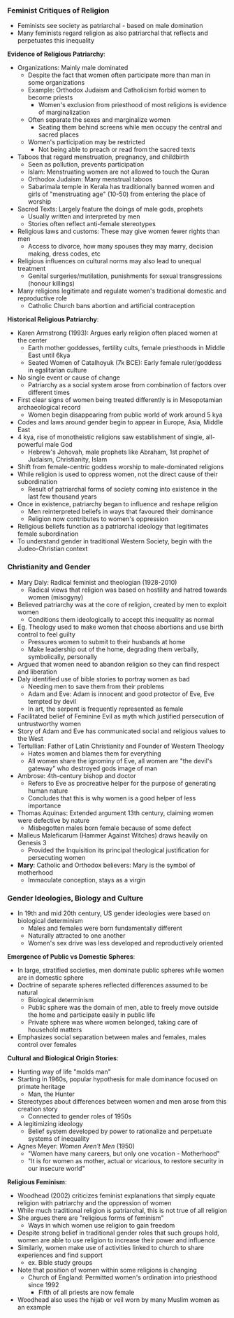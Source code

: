 ### Feminist Critiques of Religion
 - Feminists see society as patriarchal - based on male domination
 - Many feminists regard religion as also patriarchal that reflects and perpetuates this inequality

**Evidence of Religious Patriarchy**:
 - Organizations: Mainly male dominated
	 - Despite the fact that women often participate more than man in some organizations
	 - Example: Orthodox Judaism and Catholicism forbid women to become priests
		 - Women's exclusion from priesthood of most religions is evidence of marginalization
	 - Often separate the sexes and marginalize women
		 - Seating them behind screens while men occupy the central and sacred places
	 - Women's participation may be restricted
		 - Not being able to preach or read from the sacred texts
 - Taboos that regard menstruation, pregnancy, and childbirth
	 - Seen as pollution, prevents participation
	 - Islam: Menstruating women are not allowed to touch the Quran
	 - Orthodox Judaism: Many menstrual taboos
	 - Sabarimala temple in Kerala has traditionally banned women and girls of "menstruating age" (10-50) from entering the place of worship
 - Sacred Texts: Largely feature the doings of male gods, prophets
	 - Usually written and interpreted by men
	 - Stories often reflect anti-female stereotypes
 - Religious laws and customs: These may give women fewer rights than men
	 - Access to divorce, how many spouses they may marry, decision making, dress codes, etc
 - Religious influences on cultural norms may also lead to unequal treatment
	 - Genital surgeries/mutilation, punishments for sexual transgressions (honour killings)
 - Many religions legitimate and regulate women's traditional domestic and reproductive role
	 - Catholic Church bans abortion and artificial contraception

**Historical Religious Patriarchy**:
 - Karen Armstrong (1993): Argues early religion often placed women at the center
	 - Earth mother goddesses, fertility cults, female priesthoods in Middle East until 6kya
	 - Seated Women of Catalhoyuk (7k BCE): Early female ruler/goddess in egalitarian culture
 - No single event or cause of change
	 - Patriarchy as a social system arose from combination of factors over different times
 - First clear signs of women being treated differently is in Mesopotamian archaeological record
	 - Women begin disappearing from public world of work around 5 kya
 - Codes and laws around gender begin to appear in Europe, Asia, Middle East
 - 4 kya, rise of monotheistic religions saw establishment of single, all-powerful male God
	 - Hebrew's Jehovah, male prophets like Abraham, 1st prophet of Judaism, Christianity, Islam
 - Shift from female-centric goddess worship to male-dominated religions
 - While religion is used to oppress women, not the direct cause of their subordination
	 - Result of patriarchal forms of society coming into existence in the last few thousand years
 - Once in existence, patriarchy began to influence and reshape religion
	 - Men reinterpreted beliefs in ways that favoured their dominance
	 - Religion now contributes to women's oppression
 - Religious beliefs function as a patriarchal ideology that legitimates female subordination
 - To understand gender in traditional Western Society, begin with the Judeo-Christian context

### Christianity and Gender
 - Mary Daly: Radical feminist and theologian (1928-2010)
	 - Radical views that religion was based on hostility and hatred towards women (misogyny)
 - Believed patriarchy was at the core of religion, created by men to exploit women
	 - Conditions them ideologically to accept this inequality as normal
 - Eg. Theology used to make women that choose abortions and use birth control to feel guilty
	 - Pressures women to submit to their husbands at home
	 - Make leadership out of the home, degrading them verbally, symbolically, personally
 - Argued that women need to abandon religion so they can find respect and liberation
 - Daly identified use of bible stories to portray women as bad
	 - Needing men to save them from their problems
	 - Adam and Eve: Adam is innocent and good protector of Eve, Eve tempted by devil
	 - In art, the serpent is frequently represented as female
 - Facilitated belief of Feminine Evil as myth which justified persecution of untrustworthy women
 - Story of Adam and Eve has communicated social and religious values to the West
 - Tertullian: Father of Latin Christianity and Founder of Western Theology
	 - Hates women and blames them for everything
	 - All women share the ignominy of Eve, all women are "the devil's gateway" who destroyed gods image of man
 - Ambrose: 4th-century bishop and doctor
	 - Refers to Eve as procreative helper for the purpose of generating human nature
	 - Concludes that this is why women is a good helper of less importance
 - Thomas Aquinas: Extended argument 13th century, claiming women were defective by nature
	 - Misbegotten males born female because of some defect
 - Malleus Maleficarum (Hammer Against Witches) draws heavily on Genesis 3
	 - Provided the Inquisition its principal theological justification for persecuting women
 - **Mary**: Catholic and Orthodox believers: Mary is the symbol of motherhood
	 - Immaculate conception, stays as a virgin

### Gender Ideologies, Biology and Culture
 - In 19th and mid 20th century, US gender ideologies were based on biological determinism
	 - Males and females were born fundamentally different
	 - Naturally attracted to one another
	 - Women's sex drive was less developed and reproductively oriented

**Emergence of Public vs Domestic Spheres**:
 - In large, stratified societies, men dominate public spheres while women are in domestic sphere
 - Doctrine of separate spheres reflected differences assumed to be natural
	 - Biological determinism
	 - Public sphere was the domain of men, able to freely move outside the home and participate easily in public life
	 - Private sphere was where women belonged, taking care of household matters
 - Emphasizes social separation between males and females, males control over females

**Cultural and Biological Origin Stories**:
 - Hunting way of life "molds man"
 - Starting in 1960s, popular hypothesis for male dominance focused on primate heritage
	 - Man, the Hunter
 - Stereotypes about differences between women and men arose from this creation story
	 - Connected to gender roles of 1950s
 - A legitimizing ideology
	 - Belief system developed by power to rationalize and perpetuate systems of inequality
 - Agnes Meyer: *Women Aren't Men* (1950)
	 - "Women have many careers, but only one vocation - Motherhood"
	 - "It is for women as mother, actual or vicarious, to restore security in our insecure world"

**Religious Feminism**:
 - Woodhead (2002) criticizes feminist explanations that simply equate religion with patriarchy and the oppression of women
 - While much traditional religion is patriarchal, this is not true of all religion
 - She argues there are "religious forms of feminism"
	 - Ways in which women use religion to gain freedom
 - Despite strong belief in traditional gender roles that such groups hold, women are able to use religion to increase their power and influence
 - Similarly, women make use of activities linked to church to share experiences and find support
	 - ex. Bible study groups
 - Note that position of women within some religions is changing
	 - Church of England: Permitted women's ordination into priesthood since 1992
		 - Fifth of all priests are now female
 - Woodhead also uses the hijab or veil worn by many Muslim women as an example
